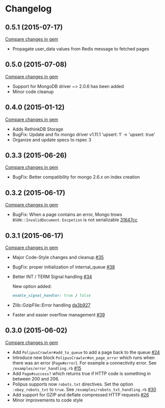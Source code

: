 # Changelog

## 0.5.1 (2015-07-17)

[Compare changes in gem](https://github.com/taganaka/polipus/compare/0.5.0...0.5.1)

* Propagate user_data values from Redis message to fetched pages

## 0.5.0 (2015-07-08)

[Compare changes in gem](https://github.com/taganaka/polipus/compare/0.4.0...0.5.0)

* Support for MongoDB driver ~> 2.0.6 has been added
* Minor code cleanup

## 0.4.0 (2015-01-12)

[Compare changes in gem](https://github.com/taganaka/polipus/compare/0.3.3...0.4.0)

* Adds RethinkDB Storage
* BugFix: Update and fix mongo driver v1.11.1 'upsert: 1' -> 'upsert: true'
* Organize and update specs to rspec 3

## 0.3.3 (2015-06-26)

[Compare changes in gem](https://github.com/taganaka/polipus/compare/0.3.2...0.3.3)

* BugFix: Better compatibility for mongo 2.6.x on index creation

## 0.3.2 (2015-06-17)

[Compare changes in gem](https://github.com/taganaka/polipus/compare/0.3.1...0.3.2)

* BugFix: When a page contains an error, Mongo trows `BSON::InvalidDocument`. `Excpetion` is not serializable
  [31647cc](https://github.com/taganaka/polipus/commit/31647ccd8fe64247e4e6d75ced097607f1fb4b2d)

## 0.3.1 (2015-06-17)

[Compare changes in gem](https://github.com/taganaka/polipus/compare/0.3.0...0.3.1)

* Major Code-Style changes and cleanup
  [#35](https://github.com/taganaka/polipus/pull/35)
* BugFix: proper initialization of internal_queue
  [#38](https://github.com/taganaka/polipus/pull/38)
* Better INT / TERM Signal handling [#34](https://github.com/taganaka/polipus/pull/34)

  New option added:
    ```ruby
    enable_signal_handler: true / false
    ```

* Zlib::GzipFile::Error handling
  [da3b927](https://github.com/taganaka/polipus/commit/da3b927acb1b50c26276ed458da0a365c22fd98b)
* Faster and easier overflow management
  [#39](https://github.com/taganaka/polipus/pull/39)

## 0.3.0 (2015-06-02)

[Compare changes in gem](https://github.com/taganaka/polipus/compare/0.2.2...0.3.0)

* Add `PolipusCrawler#add_to_queue` to add a page back to the queue
  [#24](https://github.com/taganaka/polipus/pull/24)
* Introduce new block `PolipusCrawler#on_page_error` which runs when there was an error (`Page#error`).
  For example a connectivity error.
  See `/examples/error_handling.rb`
  [#15](https://github.com/taganaka/polipus/issues/15)
* Add `Page#success?` which returns true if HTTP code is something in between 200 and 206.
* Polipus supports now `robots.txt` directives.
  Set the option `:obey_robots_txt` to `true`.
  See `/examples/robots_txt_handling.rb`
  [#30](https://github.com/taganaka/polipus/pull/30)
* Add support for GZIP and deflate compressed HTTP requests
  [#26](https://github.com/taganaka/polipus/pull/26)
* Minor improvements to code style
